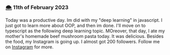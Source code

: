   ### 🌨️ 11th of February 2023
  
Today was a productive day. Im did with my "deep learning" in javascript. I just got to learn more about OOP, and then im done. I'll move on to typescript as the following deep learning topic.   MOreover, that day, I ate my mother's homemade beef mushroom pasta today. It was delicious. Besides the food, my Instagram is going up. I almost got 200 followers. Follow me on [Instagram](https://www.instagram.com/mirayatech/) for more.
